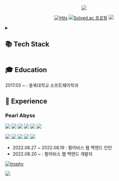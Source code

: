 <div align="center"> 
  
<img src="https://capsule-render.vercel.app/api?text=KANGMIN&nbsp;&nbsp;&nbsp;&nbsp;&nbsp;KIM&fontColor=000000&type=soft&color=FFFFFF&animation=twinkling&fontSize=100"/>
 
[![Hits](https://hits.seeyoufarm.com/api/count/incr/badge.svg?url=https%3A%2F%2Fgithub.com%2Fkkmin223&count_bg=%2379C83D&title_bg=%23555555&icon=&icon_color=%23E7E7E7&title=Git&edge_flat=false)](https://hits.seeyoufarm.com)
[![Solved.ac
프로필](http://mazassumnida.wtf/api/mini/generate_badge?boj=kkmin223)](https://solved.ac/kkmin223) <a href="https://kkmdailylog.tistory.com" target="_blank"><img src="https://img.shields.io/badge/Tistory-161A36?style=flat&logo=TV Time&logoColor=white"/></a>

</div>
<details>
<summary> <h2> 📚 Tech Stack </h2> </summary>
<h4> Language </h4>
<img src="https://img.shields.io/badge/C%23-239120?style=flat&logo=CSharp&logoColor=white"/> <img src="https://img.shields.io/badge/C++-00599C?style=flat&logo=C%2B%2B&logoColor=white"/> <img src="https://img.shields.io/badge/Java-007396?style=flat&logo=Java&logoColor=white"/> <img src="https://img.shields.io/badge/JavaScript-F7DF1E?style=flat&logo=JavaScript&logoColor=white"/> <img src="https://img.shields.io/badge/HTML-E34F26?style=flat&logo=HTML5&logoColor=white"/> <img src="https://img.shields.io/badge/CSS-1572B6?style=flat&logo=CSS3&logoColor=white"/>
<h4>Framework </h4>
<img src="https://img.shields.io/badge/ASP.NET-512BD4?style=flat&logo=.NET&logoColor=white"/>  <img src="https://img.shields.io/badge/Spring-6DB33F?style=flat&logo=Spring&logoColor=white"/> <img src="https://img.shields.io/badge/Spring Boot-6DB33F?style=flat&logo=Spring Boot&logoColor=white"/> 
  <img src="https://img.shields.io/badge/Node.js-339933?style=flat&logo=Node.js&logoColor=white"/>  
<h4>Database </h4>
 <img src="https://img.shields.io/badge/MS SQL-CC2927?style=flat&logo=Microsoft SQL Server&logoColor=white"/> <img src="https://img.shields.io/badge/MySQL-4479A1?style=flat&logo=MySQL&logoColor=white"/> <img src="https://img.shields.io/badge/MongoDB-47A248?style=flat&logo=MongoDB&logoColor=white"/>
<h4> DevOps </h4>
<img src="https://img.shields.io/badge/Jenkins-D24939?style=flat&logo=Jenkins&logoColor=white"/> <img src="https://img.shields.io/badge/Azure DevOps-0078D7?style=flat&logo=Azure DevOps&logoColor=white"/> 
<h4> VCS & Tool </h4>
<img src="https://img.shields.io/badge/SVN-809CC9?style=flat&logo=Subversion&logoColor=white"/> <img src="https://img.shields.io/badge/Git-F05032?style=flat&logo=Git&logoColor=white"/> <img src="https://img.shields.io/badge/Slack-4A154B?style=flat&logo=Slack&logoColor=white"/> <img src="https://img.shields.io/badge/InteliJ-000000?style=flat&logo=IntelliJ IDEA&logoColor=white"/> <img src="https://img.shields.io/badge/Visual Studio-5C2D91?style=flat&logo=Visual Studio&logoColor=white"/>
</details>

## 🎓 Education
2017.03 ~ : 충북대학교 소프트웨어학과

## 🏢 Experience
### Pearl Abyss
<img src="https://img.shields.io/badge/C%23-239120?style=flat&logo=CSharp&logoColor=white"/> <img src="https://img.shields.io/badge/ASP.NET-512BD4?style=flat&logo=.NET&logoColor=white"/> <img src="https://img.shields.io/badge/MS SQL-CC2927?style=flat&logo=Microsoft SQL Server&logoColor=white"/> <img src="https://img.shields.io/badge/HTML-E34F26?style=flat&logo=HTML5&logoColor=white"/> <img src="https://img.shields.io/badge/CSS-1572B6?style=flat&logo=CSS3&logoColor=white"/> <img src="https://img.shields.io/badge/JavaScript-F7DF1E?style=flat&logo=JavaScript&logoColor=white"/>

<img src="https://img.shields.io/badge/Jenkins-D24939?style=flat&logo=Jenkins&logoColor=white"/> <img src="https://img.shields.io/badge/Azure DevOps-0078D7?style=flat&logo=Azure DevOps&logoColor=white"/> <img src="https://img.shields.io/badge/SVN-809CC9?style=flat&logo=Subversion&logoColor=white"/> <img src="https://img.shields.io/badge/Slack-4A154B?style=flat&logo=Slack&logoColor=white"/> <img src="https://img.shields.io/badge/Visual Studio-5C2D91?style=flat&logo=Visual Studio&logoColor=white"/>
- 2022.06.27 ~ 2022.08.19 : 펄어비스 웹 백엔드 인턴
- 2022.08.20 ~ : 펄어비스 웹 백엔드 개발자

<div allign=center> 

[![trophy](https://github-profile-trophy.vercel.app/?username=kkmin223&margin-w=5)](https://github.com/kkmin223/github-profile) 

</div>

![](http://github-profile-summary-cards.vercel.app/api/cards/profile-details?username=kkmin223&theme=vue)

  





<!--
**kkmin223/kkmin223** is a ✨ _special_ ✨ repository because its `README.md` (this file) appears on your GitHub profile.

Here are some ideas to get you started:

- 🔭 I’m currently working on ...
- 🌱 I’m currently learning ...
- 👯 I’m looking to collaborate on ...
- 🤔 I’m looking for help with ...
- 💬 Ask me about ...
- 📫 How to reach me: ...
- 😄 Pronouns: ...
- ⚡ Fun fact: ...
노션 포토폴리오
<a href="https://charm-archer-9da.notion.site/c9994fec9b1a41ae9c7049523aa8f873" target="_blank"><img src="https://img.shields.io/badge/Resume-161A36?style=flat&logo=Notion&logoColor=white"/></a>
깃허브 프로필
 
-->
